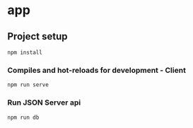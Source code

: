 # app

## Project setup
```
npm install
```

### Compiles and hot-reloads for development - Client 
```
npm run serve
```

### Run JSON Server api 
```
npm run db
```